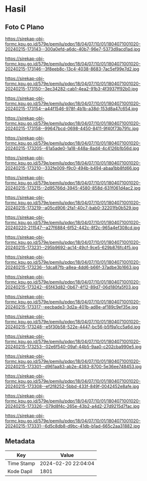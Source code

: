 # Hasil

## Foto C Plano

https://sirekap-obj-formc.kpu.go.id/579e/pemilu/pdpr/18/04/07/10/01/1804071001020-20240215-173143--300a0efd-a6dc-40b7-96e7-5373d9acd1ad.jpg

https://sirekap-obj-formc.kpu.go.id/579e/pemilu/pdpr/18/04/07/10/01/1804071001020-20240215-173146--3f8eeb8c-13c4-4038-8683-7ac5ef99e7d2.jpg

https://sirekap-obj-formc.kpu.go.id/579e/pemilu/pdpr/18/04/07/10/01/1804071001020-20240215-173150--3ec34282-cab1-4ea2-91b3-4f3937ff92b0.jpg

https://sirekap-obj-formc.kpu.go.id/579e/pemilu/pdpr/18/04/07/10/01/1804071001020-20240215-173154--a44f1546-978f-4b1b-a38d-153d8a47c654.jpg

https://sirekap-obj-formc.kpu.go.id/579e/pemilu/pdpr/18/04/07/10/01/1804071001020-20240215-173158--99647bcd-0698-4450-8411-9f40f73b791c.jpg

https://sirekap-obj-formc.kpu.go.id/579e/pemilu/pdpr/18/04/07/10/01/1804071001020-20240215-173205--61a5ade0-1a18-448a-8ad4-4c4126b1b56d.jpg

https://sirekap-obj-formc.kpu.go.id/579e/pemilu/pdpr/18/04/07/10/01/1804071001020-20240215-173210--332fe009-f9c0-494b-b494-abaa1bb8fd66.jpg

https://sirekap-obj-formc.kpu.go.id/579e/pemilu/pdpr/18/04/07/10/01/1804071001020-20240215-173215--2d95766d-3945-4580-858d-631f061d4ac2.jpg

https://sirekap-obj-formc.kpu.go.id/579e/pemilu/pdpr/18/04/07/10/01/1804071001020-20240215-173219--a05cd906-2fa1-40c7-bab0-32201fb0b529.jpg

https://sirekap-obj-formc.kpu.go.id/579e/pemilu/pdpr/18/04/07/10/01/1804071001020-20240220-211547--a27f6884-6f52-442c-8f2c-965a4ef308cd.jpg

https://sirekap-obj-formc.kpu.go.id/579e/pemilu/pdpr/18/04/07/10/01/1804071001020-20240215-173231--295b9692-ac14-49cf-9ce5-629b876fc4f5.jpg

https://sirekap-obj-formc.kpu.go.id/579e/pemilu/pdpr/18/04/07/10/01/1804071001020-20240215-173236--1dca87fb-a8ea-4dd6-b66f-37adbe3b1663.jpg

https://sirekap-obj-formc.kpu.go.id/579e/pemilu/pdpr/18/04/07/10/01/1804071001020-20240215-173242--65f43d82-0b67-4f12-89d7-06d180fa5f03.jpg

https://sirekap-obj-formc.kpu.go.id/579e/pemilu/pdpr/18/04/07/10/01/1804071001020-20240215-173317--eecbade3-3d2a-401b-ad8e-af189c9ef35e.jpg

https://sirekap-obj-formc.kpu.go.id/579e/pemilu/pdpr/18/04/07/10/01/1804071001020-20240215-173248--e5f30b58-522e-4447-bc56-b5f9a1cc5a6d.jpg

https://sirekap-obj-formc.kpu.go.id/579e/pemilu/pdpr/18/04/07/10/01/1804071001020-20240215-173253--02e6f540-09af-44b5-9aa0-c202cba990e5.jpg

https://sirekap-obj-formc.kpu.go.id/579e/pemilu/pdpr/18/04/07/10/01/1804071001020-20240215-173301--d961aa83-ab2e-4383-8700-5e36ee748453.jpg

https://sirekap-obj-formc.kpu.go.id/579e/pemilu/pdpr/18/04/07/10/01/1804071001020-20240215-173308--ef2f8252-5bbd-433f-849f-0042452e8afe.jpg

https://sirekap-obj-formc.kpu.go.id/579e/pemilu/pdpr/18/04/07/10/01/1804071001020-20240215-173326--079d8f4c-265e-43b2-a4d2-27d9215d7fac.jpg

https://sirekap-obj-formc.kpu.go.id/579e/pemilu/pdpr/18/04/07/10/01/1804071001020-20240215-173331--6d5c8db8-d9bc-41db-b1ad-665c2aa31882.jpg


## Metadata

| Key        | Value               |
| ---------- | ------------------- |
| Time Stamp | 2024-02-20 22:04:04 |
| Kode Dapil | 1801                |



